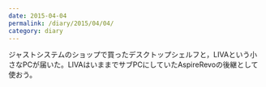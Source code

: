 ```yaml
---
date: 2015-04-04
permalink: /diary/2015/04/04/
category: diary
---
```


ジャストシステムのショップで買ったデスクトップシェルフと，LIVAという小さなPCが届いた。LIVAはいままでサブPCにしていたAspireRevoの後継として使おう。
